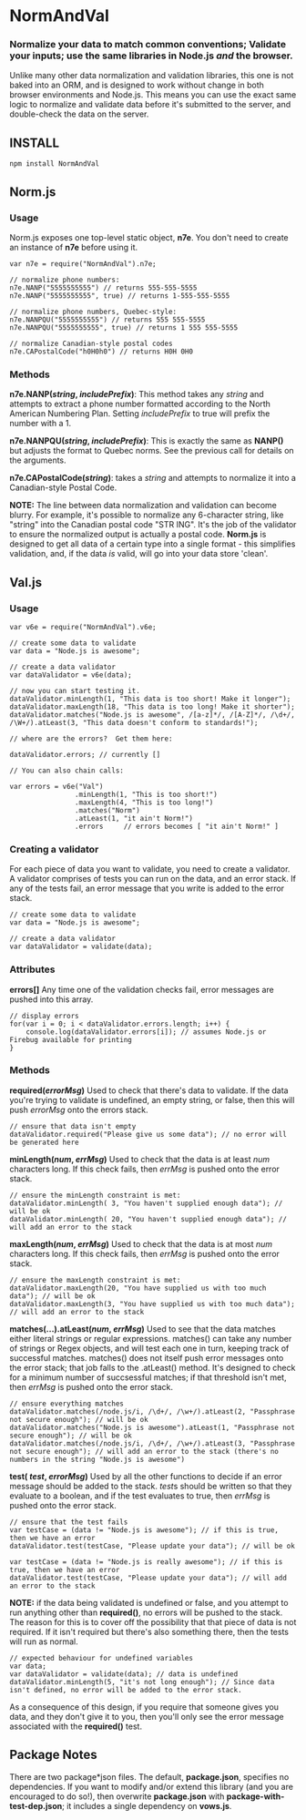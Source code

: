 # NormAndVal
### Normalize your data to match common conventions; Validate your inputs; use the same libraries in Node.js *and* the browser.

Unlike many other data normalization and validation libraries, this one is not baked into an ORM, and is designed to work without change in both browser environments and Node.js.  This means you can use the exact same logic to normalize and validate data before it's submitted to the server, and double-check the data on the server.

## INSTALL

    npm install NormAndVal

## Norm.js

### Usage

Norm.js exposes one top-level static object, **n7e**. You don't need to create an instance of **n7e** before using it.

    var n7e = require("NormAndVal").n7e;

    // normalize phone numbers:
    n7e.NANP("5555555555") // returns 555-555-5555
    n7e.NANP("5555555555", true) // returns 1-555-555-5555

    // normalize phone numbers, Quebec-style:
    n7e.NANPQU("5555555555") // returns 555 555-5555
    n7e.NANPQU("5555555555", true) // returns 1 555 555-5555

    // normalize Canadian-style postal codes
    n7e.CAPostalCode("h0H0h0") // returns H0H 0H0

### Methods

**n7e.NANP(*string*, *includePrefix*)**: This method takes any *string* and attempts to extract a phone number formatted according to the North American Numbering Plan. Setting *includePrefix* to true will prefix the number with a 1.

**n7e.NANPQU(*string*, *includePrefix*)**: This is exactly the same as **NANP()** but adjusts the  format to Quebec norms. See the previous call for details on the arguments.

**n7e.CAPostalCode(*string*)**: takes a *string* and attempts to normalize it into a Canadian-style Postal Code.

**NOTE:** The line between data normalization and validation can become blurry.  For example, it's possible to normalize any 6-character string, like "string" into the Canadian postal code "STR ING".  It's the job of the validator to ensure the normalized output is actually a postal code. **Norm.js** is designed to get all data of a certain type into a single format - this simplifies validation, and, if the data *is* valid, will go into your data store 'clean'.

## Val.js

### Usage

    var v6e = require("NormAndVal").v6e;

    // create some data to validate
    var data = "Node.js is awesome";

    // create a data validator
    var dataValidator = v6e(data); 

    // now you can start testing it.
    dataValidator.minLength(1, "This data is too short! Make it longer");
    dataValidator.maxLength(18, "This data is too long! Make it shorter");
    dataValidator.matches("Node.js is awesome", /[a-z]*/, /[A-Z]*/, /\d+/, /\W+/).atLeast(3, "This data doesn't conform to standards!");

    // where are the errors?  Get them here:

    dataValidator.errors; // currently []

    // You can also chain calls:

    var errors = v6e("Val")
                    .minLength(1, "This is too short!")
                    .maxLength(4, "This is too long!")
                    .matches("Norm")
                    .atLeast(1, "it ain't Norm!")
                    .errors     // errors becomes [ "it ain't Norm!" ]

### Creating a validator

For each piece of data you want to validate, you need to create a validator.  A validator comprises of tests you can run on the data, and an error stack.  If any of the tests fail, an error message that you write is added to the error stack.

    // create some data to validate
    var data = "Node.js is awesome";

    // create a data validator
    var dataValidator = validate(data); 

### Attributes 

**errors[]** Any time one of the validation checks fail, error messages are pushed into this array.

    // display errors
    for(var i = 0; i < dataValidator.errors.length; i++) {
        console.log(dataValidator.errors[i]); // assumes Node.js or Firebug available for printing
    }

### Methods 

**required(*errorMsg*)** Used to check that there's data to validate. If the data you're trying to validate is undefined, an empty string, or false, then this will push *errorMsg* onto the errors stack.

    // ensure that data isn't empty
    dataValidator.required("Please give us some data"); // no error will be generated here

**minLength(*num*, *errMsg*)** Used to check that the data is at least *num* characters long.  If this check fails, then *errMsg* is pushed onto the error stack.

    // ensure the minLength constraint is met:
    dataValidator.minLength( 3, "You haven't supplied enough data"); // will be ok
    dataValidator.minLength( 20, "You haven't supplied enough data"); // will add an error to the stack

**maxLength(*num*, *errMsg*)** Used to check that the data is at most *num* characters long.  If this check fails, then *errMsg* is pushed onto the error stack.

    // ensure the maxLength constraint is met:
    dataValidator.maxLength(20, "You have supplied us with too much data"); // will be ok
    dataValidator.maxLength(3, "You have supplied us with too much data"); // will add an error to the stack

**matches(...).atLeast(*num*, *errMsg*)** Used to see that the data matches either literal strings or regular expressions.  matches() can take any number of strings or Regex objects, and will test each one in turn, keeping track of successful matches.  matches() does not itself push error messages onto the error stack; that job falls to the .atLeast() method.  It's designed to check for a minimum number of succsessful matches; if that threshold isn't met, then *errMsg* is pushed onto the error stack.

    // ensure everything matches
    dataValidator.matches(/node.js/i, /\d+/, /\w+/).atLeast(2, "Passphrase not secure enough"); // will be ok
    dataValidator.matches("Node.js is awesome").atLeast(1, "Passphrase not secure enough"); // will be ok
    dataValidator.matches(/node.js/i, /\d+/, /\w+/).atLeast(3, "Passphrase not secure enough"); // will add an error to the stack (there's no numbers in the string "Node.js is awesome")

**test( *test*, *errorMsg*)** Used by all the other functions to decide if an error message should be added to the stack. *test*s should be written so that they evaluate to a boolean, and if the test evaluates to true, then *errMsg* is pushed onto the error stack.

    // ensure that the test fails
    var testCase = (data != "Node.js is awesome"); // if this is true, then we have an error
    dataValidator.test(testCase, "Please update your data"); // will be ok

    var testCase = (data != "Node.js is really awesome"); // if this is true, then we have an error
    dataValidator.test(testCase, "Please update your data"); // will add an error to the stack

**NOTE:** if the data being validated is undefined or false, and you attempt to run anything other than **required()**, no errors will be pushed to the stack.  The reason for this is to cover off the possibility that that piece of data is not required. If it isn't required but there's also something there, then the tests will run as normal.

    // expected behaviour for undefined variables
    var data;
    var dataValidator = validate(data); // data is undefined
    dataValidator.minLength(5, "it's not long enough"); // Since data isn't defined, no error will be added to the error stack.

As a consequence of this design, if you require that someone gives you data, and they don't give it to you, then you'll only see the error message associated with the **required()** test.

## Package Notes

There are two package*json files. The default, **package.json**, specifies no dependencies. If you want to modify and/or extend this library (and you are encouraged to do so!), then overwrite **package.json** with **package-with-test-dep.json**; it includes a single dependency on **vows.js**.
